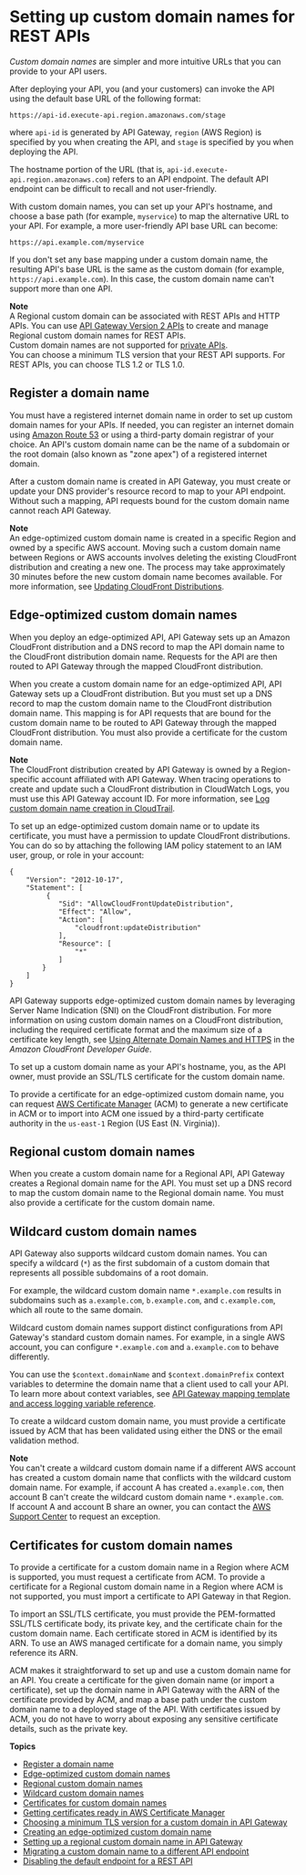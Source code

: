 # Setting up custom domain names for REST APIs<a name="how-to-custom-domains"></a>

*Custom domain names* are simpler and more intuitive URLs that you can provide to your API users\.

After deploying your API, you \(and your customers\) can invoke the API using the default base URL of the following format: 

```
https://api-id.execute-api.region.amazonaws.com/stage
```

where `api-id` is generated by API Gateway, `region` \(AWS Region\) is specified by you when creating the API, and `stage` is specified by you when deploying the API\.

The hostname portion of the URL \(that is, `api-id.execute-api.region.amazonaws.com`\) refers to an API endpoint\. The default API endpoint can be difficult to recall and not user\-friendly\.

With custom domain names, you can set up your API's hostname, and choose a base path \(for example, `myservice`\) to map the alternative URL to your API\. For example, a more user\-friendly API base URL can become:

```
https://api.example.com/myservice
```

 If you don't set any base mapping under a custom domain name, the resulting API's base URL is the same as the custom domain \(for example, `https://api.example.com`\)\. In this case, the custom domain name can't support more than one API\. 

**Note**  
A Regional custom domain can be associated with REST APIs and HTTP APIs\. You can use [API Gateway Version 2 APIs](https://docs.aws.amazon.com/apigatewayv2/latest/api-reference/operations.html) to create and manage Regional custom domain names for REST APIs\.  
Custom domain names are not supported for [private APIs](apigateway-private-apis.md)\.  
You can choose a minimum TLS version that your REST API supports\. For REST APIs, you can choose TLS 1\.2 or TLS 1\.0\.

## Register a domain name<a name="custom-domain-names-register"></a>

You must have a registered internet domain name in order to set up custom domain names for your APIs\. If needed, you can register an internet domain using [Amazon Route 53](https://docs.aws.amazon.com/Route53/latest/DeveloperGuide/) or using a third\-party domain registrar of your choice\. An API's custom domain name can be the name of a subdomain or the root domain \(also known as "zone apex"\) of a registered internet domain\. 

After a custom domain name is created in API Gateway, you must create or update your DNS provider's resource record to map to your API endpoint\. Without such a mapping, API requests bound for the custom domain name cannot reach API Gateway\.

**Note**  
 An edge\-optimized custom domain name is created in a specific Region and owned by a specific AWS account\. Moving such a custom domain name between Regions or AWS accounts involves deleting the existing CloudFront distribution and creating a new one\. The process may take approximately 30 minutes before the new custom domain name becomes available\. For more information, see [Updating CloudFront Distributions](https://docs.aws.amazon.com/AmazonCloudFront/latest/DeveloperGuide/HowToUpdateDistribution.html)\. 

## Edge\-optimized custom domain names<a name="edge-optimized-custom-domain-names"></a>

When you deploy an edge\-optimized API, API Gateway sets up an Amazon CloudFront distribution and a DNS record to map the API domain name to the CloudFront distribution domain name\. Requests for the API are then routed to API Gateway through the mapped CloudFront distribution\. 

When you create a custom domain name for an edge\-optimized API, API Gateway sets up a CloudFront distribution\. But you must set up a DNS record to map the custom domain name to the CloudFront distribution domain name\. This mapping is for API requests that are bound for the custom domain name to be routed to API Gateway through the mapped CloudFront distribution\. You must also provide a certificate for the custom domain name\.

**Note**  
 The CloudFront distribution created by API Gateway is owned by a Region\-specific account affiliated with API Gateway\. When tracing operations to create and update such a CloudFront distribution in CloudWatch Logs, you must use this API Gateway account ID\. For more information, see [Log custom domain name creation in CloudTrail](how-to-edge-optimized-custom-domain-name.md#how-to-custom-domain-log-cloudfront-distribution-update-in-cloudtrail)\. 

 To set up an edge\-optimized custom domain name or to update its certificate, you must have a permission to update CloudFront distributions\. You can do so by attaching the following IAM policy statement to an IAM user, group, or role in your account: 

```
{
    "Version": "2012-10-17",
    "Statement": [
         {
            "Sid": "AllowCloudFrontUpdateDistribution",
            "Effect": "Allow",
            "Action": [
                "cloudfront:updateDistribution"
            ],
            "Resource": [
                "*"
            ]
        }
    ]
}
```

 API Gateway supports edge\-optimized custom domain names by leveraging Server Name Indication \(SNI\) on the CloudFront distribution\. For more information on using custom domain names on a CloudFront distribution, including the required certificate format and the maximum size of a certificate key length, see [ Using Alternate Domain Names and HTTPS](https://docs.aws.amazon.com/AmazonCloudFront/latest/DeveloperGuide/SecureConnections.html#CNAMEsAndHTTPS) in the *Amazon CloudFront Developer Guide*\. 

 To set up a custom domain name as your API's hostname, you, as the API owner, must provide an SSL/TLS certificate for the custom domain name\. 

To provide a certificate for an edge\-optimized custom domain name, you can request [AWS Certificate Manager](https://docs.aws.amazon.com/acm/latest/userguide/) \(ACM\) to generate a new certificate in ACM or to import into ACM one issued by a third\-party certificate authority in the `us-east-1` Region \(US East \(N\. Virginia\)\)\.

## Regional custom domain names<a name="regional-custom-domain-names"></a>

When you create a custom domain name for a Regional API, API Gateway creates a Regional domain name for the API\. You must set up a DNS record to map the custom domain name to the Regional domain name\. You must also provide a certificate for the custom domain name\.

## Wildcard custom domain names<a name="wildcard-custom-domain-names"></a>

API Gateway also supports wildcard custom domain names\. You can specify a wildcard \(`*`\) as the first subdomain of a custom domain that represents all possible subdomains of a root domain\.

For example, the wildcard custom domain name `*.example.com` results in subdomains such as `a.example.com`, `b.example.com`, and `c.example.com`, which all route to the same domain\.

Wildcard custom domain names support distinct configurations from API Gateway's standard custom domain names\. For example, in a single AWS account, you can configure `*.example.com` and `a.example.com` to behave differently\.

You can use the `$context.domainName` and `$context.domainPrefix` context variables to determine the domain name that a client used to call your API\. To learn more about context variables, see [API Gateway mapping template and access logging variable reference](api-gateway-mapping-template-reference.md)\.

To create a wildcard custom domain name, you must provide a certificate issued by ACM that has been validated using either the DNS or the email validation method\.

**Note**  
You can't create a wildcard custom domain name if a different AWS account has created a custom domain name that conflicts with the wildcard custom domain name\. For example, if account A has created `a.example.com`, then account B can't create the wildcard custom domain name `*.example.com`\.  
If account A and account B share an owner, you can contact the [AWS Support Center](https://console.aws.amazon.com/support/home#/) to request an exception\.

## Certificates for custom domain names<a name="custom-domain-names-certificates"></a>

To provide a certificate for a custom domain name in a Region where ACM is supported, you must request a certificate from ACM\. To provide a certificate for a Regional custom domain name in a Region where ACM is not supported, you must import a certificate to API Gateway in that Region\. 

To import an SSL/TLS certificate, you must provide the PEM\-formatted SSL/TLS certificate body, its private key, and the certificate chain for the custom domain name\. Each certificate stored in ACM is identified by its ARN\. To use an AWS managed certificate for a domain name, you simply reference its ARN\. 

 ACM makes it straightforward to set up and use a custom domain name for an API\. You create a certificate for the given domain name \(or import a certificate\), set up the domain name in API Gateway with the ARN of the certificate provided by ACM, and map a base path under the custom domain name to a deployed stage of the API\. With certificates issued by ACM, you do not have to worry about exposing any sensitive certificate details, such as the private key\.

**Topics**
+ [Register a domain name](#custom-domain-names-register)
+ [Edge\-optimized custom domain names](#edge-optimized-custom-domain-names)
+ [Regional custom domain names](#regional-custom-domain-names)
+ [Wildcard custom domain names](#wildcard-custom-domain-names)
+ [Certificates for custom domain names](#custom-domain-names-certificates)
+ [Getting certificates ready in AWS Certificate Manager](how-to-custom-domains-prerequisites.md)
+ [Choosing a minimum TLS version for a custom domain in API Gateway](apigateway-custom-domain-tls-version.md)
+ [Creating an edge\-optimized custom domain name](how-to-edge-optimized-custom-domain-name.md)
+ [Setting up a regional custom domain name in API Gateway](apigateway-regional-api-custom-domain-create.md)
+ [Migrating a custom domain name to a different API endpoint](apigateway-regional-api-custom-domain-migrate.md)
+ [Disabling the default endpoint for a REST API](rest-api-disable-default-endpoint.md)